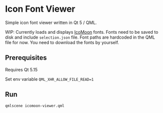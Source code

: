 # Icon Font Viewer

Simple icon font viewer written in Qt 5 / QML.

WIP: Currently loads and displays [IcoMoon](https://icomoon.io/) fonts. Fonts
need to be saved to disk and include `selection.json` file. Font paths are
hardcoded in the QML file for now. You need to download the fonts by yourself.

## Prerequisites

Requires Qt 5.15

Set env variable `QML_XHR_ALLOW_FILE_READ=1`

## Run

```
qmlscene icomoon-viewer.qml
```
